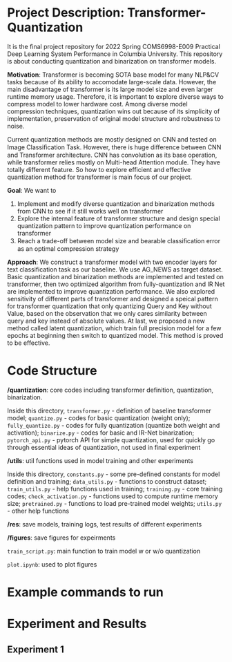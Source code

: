 # Project Description: Transformer-Quantization
It is the final project repository for 2022 Spring COMS6998-E009 Practical Deep Learning System Performance in Columbia University. This repository is about conducting quantization and binarization on transformer models.

**Motivation**: Transformer is becoming SOTA base model for many NLP&CV tasks because of its ability to accomodate large-scale data. However, the main disadvantage of transformer is its large model size and even larger runtime memory usage. Therefore, it is important to explore diverse ways to compress model to lower hardware cost. Among diverse model compression techniques, quantization wins out because of its simplicity of implementation, preservation of original model structure and robustness to noise. 

Current quantization methods are mostly designed on CNN and tested on Image Classiﬁcation Task. However, there is huge difference between CNN and Transformer architecture. CNN has convolution as its base operation, while transformer relies mostly on Multi-head Attention module. They have totally different feature. So how to explore efficient and effective quantization method for transformer is main focus of our project.

**Goal**: We want to

1. Implement and modify diverse quantization and binarization methods from CNN to see if it still works well on transformer
2. Explore the internal feature of transformer structure and design special quantization pattern to improve quantization performance on transformer
3. Reach a trade-off between model size and bearable classiﬁcation error as an optimal compression strategy

**Approach**: We construct a transformer model with two encoder layers for text classification task as our baseline. We use AG_NEWS as target dataset. Basic quantization and binarization methods are implemented and tested on transformer, then two optimized algorithm from fully-quantization and IR Net are implemented to improve quantization performance. We also explored sensitivity of different parts of transformer and designed a speical pattern for transformer quantization that only quantizing Query and Key without Value, based on the observation that we only cares similarity between query and key instead of absolute values. At last, we proposed a new method called latent quantization, which train full precision model for a few epochs at beginning then switch to quantized model. This method is proved to be effective.
 

# Code Structure

**/quantization**: core codes including transformer definition, quantization, binarization. 

Inside this directory, `transformer.py` - definition of baseline transformer model; `quantize.py` - codes for basic quantization (weight only); `fully_quantize.py` - codes for fully quantization (quantize both weight and activation);  `binarize.py` - codes for basic and IR-Net binarization; `pytorch_api.py` - pytorch API for simple quantization, used for quickly go through essential ideas of quantization, not used in final experiment
 
**/utils**: util functions used in model training and other experiments

Inside this directory, `constants.py` - some pre-defined constants for model definition and training; `data_utils.py` - functions to construct dataset; `train_utils.py` - help functions used in training; `training.py` - core training codes; `check_activation.py` - functions used to compute runtime memory size; `pretrained.py` - functions to load pre-trained model weights; `utils.py` - other help functions


**/res**: save models, training logs, test results of different experiments

**/figures**: save figures for expeirments

`train_script.py`: main function to train model w or w/o quantization

`plot.ipynb`: used to plot figures

# Example commands to run

# Experiment and Results

## Experiment 1

```
